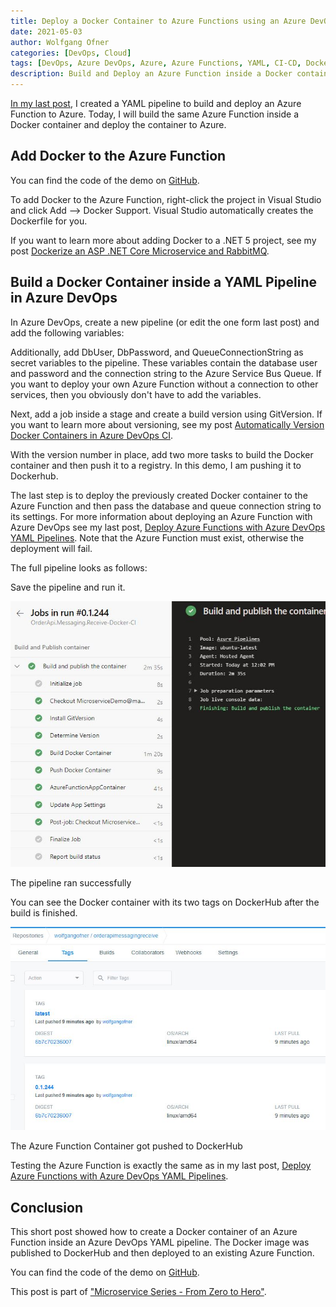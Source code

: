 ```yaml
---
title: Deploy a Docker Container to Azure Functions using an Azure DevOps YAML Pipeline
date: 2021-05-03
author: Wolfgang Ofner
categories: [DevOps, Cloud]
tags: [DevOps, Azure DevOps, Azure, Azure Functions, YAML, CI-CD, Docker]
description: Build and Deploy an Azure Function inside a Docker container and deploy it using an Azure DevOps YAML pipeline.
---
```


[In my last post](/deploy-azure-functions-azure-devops-pipelines), I created a YAML pipeline to build and deploy an Azure Function to Azure. Today, I will build the same Azure Function inside a Docker container and deploy the container to Azure.

## Add Docker to the Azure Function

You can find the code of the demo on <a href="https://github.com/WolfgangOfner/MicroserviceDemo" target="_blank" rel="noopener noreferrer">GitHub</a>.

To add Docker to the Azure Function, right-click the project in Visual Studio and click Add --> Docker Support. Visual Studio automatically creates the Dockerfile for you.

<script src="https://gist.github.com/WolfgangOfner/0ca89543d1e5c6db25f46f64a0f7e406.js"></script>

If you want to learn more about adding Docker to a .NET 5 project, see my post [Dockerize an ASP .NET Core Microservice and RabbitMQ](/dockerize-an-asp-net-core-microservice-and-rabbitmq).

## Build a Docker Container inside a YAML Pipeline in Azure DevOps

In Azure DevOps, create a new pipeline (or edit the one form last post) and add the following variables:

<script src="https://gist.github.com/WolfgangOfner/a642e59452edfb93940d105deb70289f.js"></script>

Additionally, add DbUser, DbPassword, and QueueConnectionString as secret variables to the pipeline. These variables contain the database user and password and the connection string to the Azure Service Bus Queue. If you want to deploy your own Azure Function without a connection to other services, then you obviously don't have to add the variables.

Next, add a job inside a stage and create a build version using GitVersion. If you want to learn more about versioning, see my post [Automatically Version Docker Containers in Azure DevOps CI](/automatically-version-docker-container).

<script src="https://gist.github.com/WolfgangOfner/525bb10ae789b5ef82a432109e6c169d.js"></script>

With the version number in place, add two more tasks to build the Docker container and then push it to a registry. In this demo, I am pushing it to Dockerhub. 

<script src="https://gist.github.com/WolfgangOfner/7831e4199e4e12db38b240d039e098d3.js"></script>

The last step is to deploy the previously created Docker container to the Azure Function and then pass the database and queue connection string to its settings. For more information about deploying an Azure Function with Azure DevOps see my last post, [Deploy Azure Functions with Azure DevOps YAML Pipelines](/deploy-azure-functions-azure-devops-pipelines). Note that the Azure Function must exist, otherwise the deployment will fail.

<script src="https://gist.github.com/WolfgangOfner/1bc734315b10ec70ac68dd417dd88eec.js"></script>

The full pipeline looks as follows:

<script src="https://gist.github.com/WolfgangOfner/e7c6ace4d53621360f95c305e16c7042.js"></script>

Save the pipeline and run it. 

<div class="col-12 col-sm-10 aligncenter">
  <a href="/assets/img/posts/2021/05/The-pipeline-ran-successfully.jpg"><img loading="lazy" src="/assets/img/posts/2021/05/The-pipeline-ran-successfully.jpg" alt="The pipeline ran successfully" /></a>
  
  <p>
   The pipeline ran successfully
  </p>
</div>

You can see the Docker container with its two tags on DockerHub after the build is finished.

<div class="col-12 col-sm-10 aligncenter">
  <a href="/assets/img/posts/2021/05/The-Azure-Function-Container-got-pushed-to-DockerHub.jpg"><img loading="lazy" src="/assets/img/posts/2021/05/The-Azure-Function-Container-got-pushed-to-DockerHub.jpg" alt="The Azure Function Container got pushed to DockerHub" /></a>
  
  <p>
   The Azure Function Container got pushed to DockerHub
  </p>
</div>

Testing the Azure Function is exactly the same as in my last post, [Deploy Azure Functions with Azure DevOps YAML Pipelines](/deploy-azure-functions-azure-devops-pipelines/#testing-the-deployed-azure-function).

## Conclusion

This short post showed how to create a Docker container of an Azure Function inside an Azure DevOps YAML pipeline. The Docker image was published to DockerHub and then deployed to an existing Azure Function.

You can find the code of the demo on <a href="https://github.com/WolfgangOfner/MicroserviceDemo" target="_blank" rel="noopener noreferrer">GitHub</a>.

This post is part of ["Microservice Series - From Zero to Hero"](/microservice-series-from-zero-to-hero).